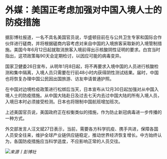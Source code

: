 # 外媒：美国正考虑加强对中国入境人士的防疫措施

据彭博社报道，一名不具名美国官员说，华盛顿目前在与公共卫生专家和国际合作伙伴进行磋商，并将根据磋商内容考虑对来自中国的入境旅客采取新的入境管制措施。美国今年6月12日起就取消旅客入境前得出示核酸阴性证明的要求。白宫当时指出，这项政策每90天会定期检讨，以因应可能的病毒变异。

国家卫健委26日宣布，从明年1月8日起，将不再要求入境中国的人员进行核酸检测和集中隔离，入境人员只需要在行前48小时内获得阴性测试结果。届时，中国也将恢复办理中国公民因出国旅游、访友申请普通护照。

在中国对边境检疫政策进行松绑后当天，日本宣布从12月30日起加强对从中国入境人士的防疫措施。从中国大陆赴日及过去七天内去过中国大陆的所有入境人员，入境日本时必须接受检测。日本也将限制中国航班增加班次。

上述美国官员说，美国政府正在权衡类似的措施，作为防止新冠病毒进一步传播的一种方式。

外交部发言人汪文斌27日表示，当前，需要各方科学抗疫、携手共进，保障各国人员安全往来，维护全球产业链供应链稳定，推动世界经济恢复增长。中方始终认为，各国防疫措施应当科学适度，不应影响正常的人员交往。

![](https://inews.gtimg.com/om_bt/OwiJCW72hOluu_XjvxHxYuCmudUo1TbGnEMEQN9jf2LpoAA/1000)_来源丨彭博社_

